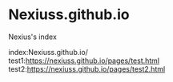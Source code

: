 # Nexiuss.github.io
Nexius's index


index:Nexiuss.github.io/
<br>
test1:https://nexiuss.github.io/pages/test.html
<br>
test2:https://nexiuss.github.io/pages/test2.html
<br>

